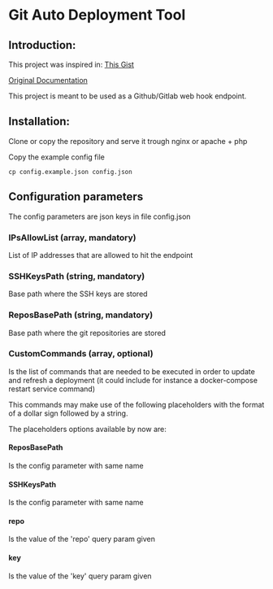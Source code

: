 # Git Auto Deployment Tool

## Introduction:

This project was inspired in: [This Gist](https://gist.github.com/nichtich/5290675)

[Original Documentation](ORIGINAL.md)

This project is meant to be used as a Github/Gitlab web hook endpoint.

## Installation:

Clone or copy the repository and serve it trough nginx or apache + php

Copy the example config file

```
cp config.example.json config.json
```

## Configuration parameters

The config parameters are json keys in file config.json

### IPsAllowList (array, mandatory)

List of IP addresses that are allowed to hit the endpoint

### SSHKeysPath (string, mandatory)

Base path where the SSH keys are stored

### ReposBasePath (string, mandatory)

Base path where the git repositories are stored

### CustomCommands (array, optional)

Is the list of commands that are needed to be executed in order to update and refresh a deployment (it could include for instance a docker-compose restart service command)

This commands may make use of the following placeholders with the format of a dollar sign followed by a string.

The placeholders options available by now are:

#### ReposBasePath

Is the config parameter with same name

#### SSHKeysPath

Is the config parameter with same name

#### repo

Is the value of the 'repo' query param given

#### key

Is the value of the 'key' query param given
